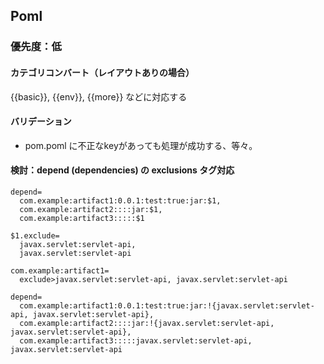 ## Poml
### 優先度：低
#### カテゴリコンバート（レイアウトありの場合）
{{basic}}, {{env}}, {{more}} などに対応する

#### バリデーション
- pom.poml に不正なkeyがあっても処理が成功する、等々。

#### 検討：depend (dependencies) の exclusions タグ対応
```
depend=
  com.example:artifact1:0.0.1:test:true:jar:$1,
  com.example:artifact2::::jar:$1,
  com.example:artifact3:::::$1

$1.exclude=
  javax.servlet:servlet-api, 
  javax.servlet:servlet-api

com.example:artifact1=
  exclude>javax.servlet:servlet-api, javax.servlet:servlet-api 
```

```
depend=
  com.example:artifact1:0.0.1:test:true:jar:!{javax.servlet:servlet-api, javax.servlet:servlet-api},
  com.example:artifact2::::jar:!{javax.servlet:servlet-api, javax.servlet:servlet-api},
  com.example:artifact3:::::javax.servlet:servlet-api, javax.servlet:servlet-api
```
